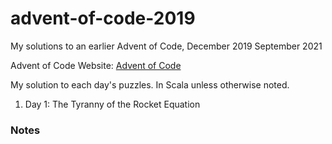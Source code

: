 # advent-of-code-2019
My solutions to an earlier Advent of Code, December 2019
September 2021

Advent of Code Website:  [Advent of Code](https://adventofcode.com)

My solution to each day's puzzles.  In Scala unless otherwise noted.

1. Day 1:  The Tyranny of the Rocket Equation

### Notes

